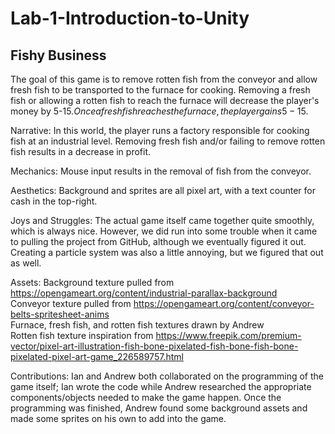 # Lab-1-Introduction-to-Unity

## Fishy Business

The goal of this game is to remove rotten fish from the conveyor and allow fresh fish to be transported to the furnace for cooking. Removing  a fresh fish or allowing a rotten fish to reach the furnace will decrease the player's money by 5-15$. Once a fresh fish reaches the furnace, the player gains 5-15$. 

Narrative: In this world, the player runs a factory responsible for cooking fish at an industrial level. Removing fresh fish and/or failing to remove rotten fish results in a decrease in profit.

Mechanics: Mouse input results in the removal of fish from the conveyor. 

Aesthetics: Background and sprites are all pixel art, with a text counter for cash in the top-right.

Joys and Struggles: The actual game itself came together quite smoothly, which is always nice. However, we did run into some trouble when it came to pulling the project from GitHub, although we eventually figured it out. Creating a particle system was also a little annoying, but we figured that out as well.

Assets:
Background texture pulled from https://opengameart.org/content/industrial-parallax-background <br />
Conveyor texture pulled from https://opengameart.org/content/conveyor-belts-spritesheet-anims <br />
Furnace, fresh fish, and rotten fish textures drawn by Andrew <br />
Rotten fish texture inspiration from https://www.freepik.com/premium-vector/pixel-art-illustration-fish-bone-pixelated-fish-bone-fish-bone-pixelated-pixel-art-game_226589757.html

Contributions: Ian and Andrew both collaborated on the programming of the game itself; Ian wrote the code while Andrew researched the appropriate components/objects needed to make the game happen. Once the programming was finished, Andrew found some background assets and made some sprites on his own to add into the game. 
